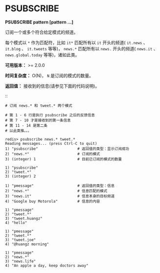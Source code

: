 # PSUBSCRIBE


**PSUBSCRIBE pattern [pattern ...]**

订阅一个或多个符合给定模式的频道。

每个模式以 ``*`` 作为匹配符，比如 ``it*`` 匹配所有以 ``it`` 开头的频道( ``it.news`` 、 ``it.blog`` 、 ``it.tweets`` 等等)， ``news.*`` 匹配所有以 ``news.`` 开头的频道( ``news.it`` 、 ``news.global.today`` 等等)，诸如此类。

**可用版本：**
    >= 2.0.0

**时间复杂度：**
    O(N)， ``N`` 是订阅的模式的数量。

**返回值：**
    接收到的信息(请参见下面的代码说明)。

::

    # 订阅 news.* 和 tweet.* 两个模式

    # 第 1 - 6 行是执行 psubscribe 之后的反馈信息
    # 第 7 - 10 才是接收到的第一条信息
    # 第 11 - 14 是第二条
    # 以此类推。。。

    redis> psubscribe news.* tweet.*
    Reading messages... (press Ctrl-C to quit)
    1) "psubscribe"                  # 返回值的类型：显示订阅成功
    2) "news.*"                      # 订阅的模式
    3) (integer) 1                   # 目前已订阅的模式的数量

    1) "psubscribe"
    2) "tweet.*"
    3) (integer) 2

    1) "pmessage"                    # 返回值的类型：信息
    2) "news.*"                      # 信息匹配的模式
    3) "news.it"                     # 信息本身的目标频道
    4) "Google buy Motorola"         # 信息的内容

    1) "pmessage"
    2) "tweet.*"
    3) "tweet.huangz"
    4) "hello"

    1) "pmessage"
    2) "tweet.*"
    3) "tweet.joe"
    4) "@huangz morning"

    1) "pmessage"
    2) "news.*"
    3) "news.life"
    4) "An apple a day, keep doctors away"

